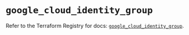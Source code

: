 # `google_cloud_identity_group`

Refer to the Terraform Registry for docs: [`google_cloud_identity_group`](https://registry.terraform.io/providers/hashicorp/google/6.41.0/docs/resources/cloud_identity_group).
